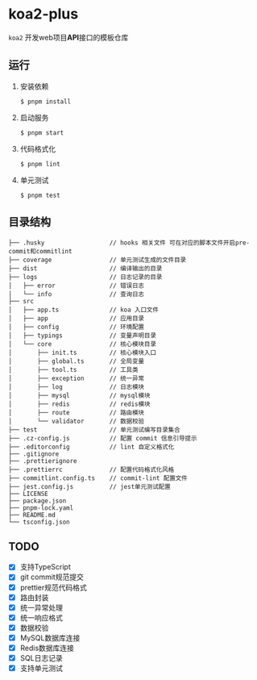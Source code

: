 # koa2-plus

`koa2` 开发web项目**API**接口的模板仓库

## 运行

1. 安装依赖
    ```
    $ pnpm install
    ```

2. 启动服务
    ```
    $ pnpm start
    ```

3. 代码格式化
    ```
    $ pnpm lint
    ```

4. 单元测试
    ```
    $ pnpm test
    ```

## 目录结构

```
├── .husky                  // hooks 相关文件 可在对应的脚本文件开启pre-commit和commitlint
├── coverage                // 单元测试生成的文件目录
├── dist                    // 编译输出的目录
├── logs                    // 日志记录的目录
│   ├── error               // 错误日志
│   └── info                // 查询日志
├── src
│   ├── app.ts              // koa 入口文件
│   ├── app                 // 应用目录
│   ├── config              // 环境配置
│   ├── typings             // 变量声明目录
│   └── core                // 核心模块目录
│       ├── init.ts         // 核心模块入口
│       ├── global.ts       // 全局变量
│       ├── tool.ts         // 工具类
│       ├── exception       // 统一异常
│       ├── log             // 日志模块
│       ├── mysql           // mysql模块
│       ├── redis           // redis模块
│       ├── route           // 路由模块
│       └── validator       // 数据校验
├── test                    // 单元测试编写目录集合
├── .cz-config.js           // 配置 commit 信息引导提示
├── .editorconfig           // lint 自定义格式化
├── .gitignore
├── .prettierignore
├── .prettierrc             // 配置代码格式化风格
├── commitlint.config.ts    // commit-lint 配置文件
├── jest.config.js          // jest单元测试配置
├── LICENSE
├── package.json
├── pnpm-lock.yaml
├── README.md
└── tsconfig.json
```

## TODO

- [x] 支持TypeScript
- [x] git commit规范提交
- [x] prettier规范代码格式
- [x] 路由封装
- [x] 统一异常处理
- [x] 统一响应格式
- [x] 数据校验
- [x] MySQL数据库连接
- [x] Redis数据库连接
- [x] SQL日志记录
- [x] 支持单元测试

